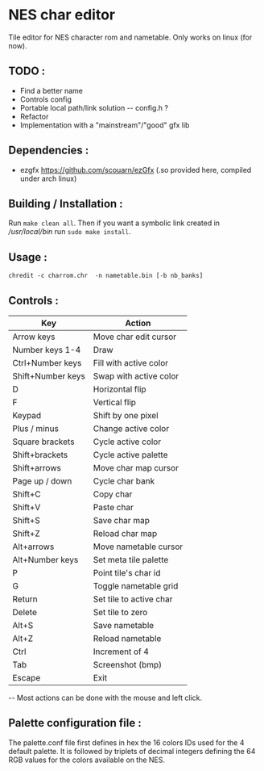 # NES char editor

Tile editor for NES character rom and nametable.
Only works on linux (for now).

## TODO :
- Find a better name
- Controls config
- Portable local path/link solution -- config.h ?
- Refactor
- Implementation with a "mainstream"/"good" gfx lib


## Dependencies :
- ezgfx https://github.com/scouarn/ezGfx
	(.so provided here, compiled under arch linux)


## Building / Installation :
Run `make clean all`. Then if you want a symbolic link created in _/usr/local/bin_ run `sudo make install`. 


## Usage :

`chredit -c charrom.chr  -n nametable.bin [-b nb_banks]`


## Controls :
| Key 				| Action 	  		  		|
|-------------------|---------------------------|
| Arrow keys 		| Move char edit cursor    	|
| Number keys 1-4 	| Draw 				  		|
| Ctrl+Number keys	| Fill with active color	|
| Shift+Number keys | Swap with active color	|
| D 				| Horizontal flip  			|
| F 				| Vertical flip	  			|
| Keypad 			| Shift by one pixel 	    |
| Plus / minus      | Change active color 		|
| Square brackets 	| Cycle active color  		|
| Shift+brackets 	| Cycle active palette		|
| Shift+arrows	 	| Move char map cursor  	|
| Page up / down	| Cycle char bank      		|
| Shift+C		 	| Copy char 		  		|
| Shift+V		 	| Paste char 		  		|
| Shift+S		 	| Save char map		  		|
| Shift+Z		 	| Reload char map	  		|
| Alt+arrows		| Move nametable cursor 	|
| Alt+Number keys   | Set meta tile palette 	|
| P 				| Point tile's char	id		|
| G 				| Toggle nametable grid		|
| Return 			| Set tile to active char	|
| Delete 			| Set tile to zero			|
| Alt+S 			| Save nametable			|
| Alt+Z 			| Reload nametable 			|
| Ctrl 				| Increment of 4 	  		|
| Tab 				| Screenshot (bmp)	  		|
| Escape 		 	| Exit 				  		|


-- Most actions can be done with the mouse and left click. 


## Palette configuration file :

The palette.conf file first defines in hex the 16 colors IDs used for the 4 default palette. It is followed by triplets of decimal integers defining the 64 RGB values for the colors available on the NES.  
